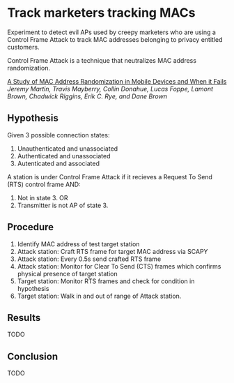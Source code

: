 # Track marketers tracking MACs

Experiment to detect evil APs used by creepy marketers who are using a Control Frame Attack to track MAC addresses belonging to privacy entitled customers.

Control Frame Attack is a technique that neutralizes MAC address randomization.

[A Study of MAC Address Randomization in Mobile Devices and When it Fails](https://arxiv.org/pdf/1703.02874.pdf) *Jeremy Martin, Travis Mayberry, Collin Donahue, Lucas Foppe, Lamont Brown, Chadwick Riggins, Erik C. Rye, and Dane Brown*

## Hypothesis
Given 3 possible connection states:
1. Unauthenticated and unassociated
2. Authenticated and unassociated
3. Autenticated and associated

A station is under Control Frame Attack if it recieves a Request To Send (RTS)
control frame AND:
1. Not in state 3.
OR
2. Transmitter is not AP of state 3.

## Procedure
1. Identify MAC address of test target station
2. Attack station: Craft RTS frame for target MAC address via SCAPY
3. Attack station: Every 0.5s send crafted RTS frame
4. Attack station: Monitor for Clear To Send (CTS) frames which confirms
   physical presence of target station
5. Target station: Monitor RTS frames and check for condition in hypothesis
6. Target station: Walk in and out of range of Attack station.

## Results
TODO

## Conclusion
TODO
